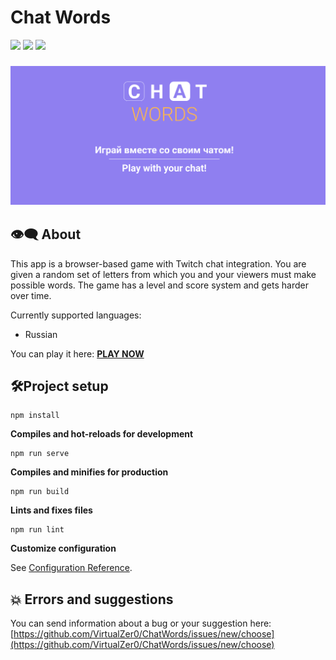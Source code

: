 # Chat Words

<a href="#">
  <img src="https://img.shields.io/github/last-commit/virtualzer0/chatwords"/></a>
<a href="https://chatwords.ml" alt="Website">
  <img src="https://img.shields.io/website?down_message=offline&up_message=online&url=https%3A%2F%2Fchatwords.ml" /></a>
<a href="https://vuejs.org" alt="VueJS">
  <img src="https://img.shields.io/github/package-json/dependency-version/virtualzer0/ChatWords/vue" /></a>


### ![Header Logo](./public/img/cover.png)



## 👁‍🗨 About

This app is a browser-based game with Twitch chat integration. You are given a random set of letters from which you and your viewers must make possible words. The game has a level and score system and gets harder over time.

Currently supported languages:

- Russian



You can play it here: **[PLAY NOW](https://chatwords.ml/)**



## 🛠Project setup

```
npm install
```

**Compiles and hot-reloads for development**

```
npm run serve
```

**Compiles and minifies for production**

```
npm run build
```

**Lints and fixes files**

```
npm run lint
```

**Customize configuration**

See [Configuration Reference](https://cli.vuejs.org/config/).



## 💥 Errors and suggestions

You can send information about a bug or your suggestion here: [https://github.com/VirtualZer0/ChatWords/issues/new/choose](https://github.com/VirtualZer0/ChatWords/issues/new/choose)
